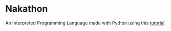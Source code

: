 # Nakathon

An Interpreted Programming Language made with Python
using this [tutorial](https://www.youtube.com/playlist?list=PLZQftyCk7_SdoVexSmwy_tBgs7P0b97yD).
